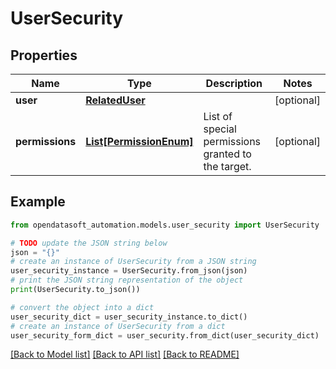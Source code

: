 # UserSecurity


## Properties

Name | Type | Description | Notes
------------ | ------------- | ------------- | -------------
**user** | [**RelatedUser**](RelatedUser.md) |  | [optional] 
**permissions** | [**List[PermissionEnum]**](PermissionEnum.md) | List of special permissions granted to the target. | [optional] 

## Example

```python
from opendatasoft_automation.models.user_security import UserSecurity

# TODO update the JSON string below
json = "{}"
# create an instance of UserSecurity from a JSON string
user_security_instance = UserSecurity.from_json(json)
# print the JSON string representation of the object
print(UserSecurity.to_json())

# convert the object into a dict
user_security_dict = user_security_instance.to_dict()
# create an instance of UserSecurity from a dict
user_security_form_dict = user_security.from_dict(user_security_dict)
```
[[Back to Model list]](../README.md#documentation-for-models) [[Back to API list]](../README.md#documentation-for-api-endpoints) [[Back to README]](../README.md)


